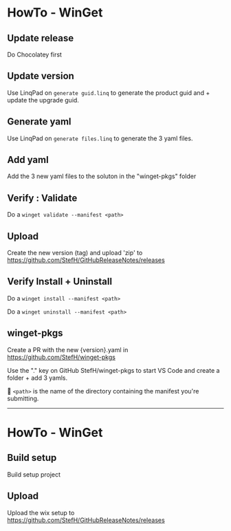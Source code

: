 # HowTo - WinGet

## Update release
Do Chocolatey first

## Update version
Use LinqPad on `generate guid.linq` to generate the product guid and + update the upgrade guid.

## Generate yaml
Use LinqPad on `generate files.linq` to generate the 3 yaml files.

## Add yaml
Add the 3 new yaml files to the soluton in the "winget-pkgs" folder

## Verify : Validate
Do a `winget validate --manifest <path>`

## Upload
Create the new version (tag) and upload 'zip' to https://github.com/StefH/GitHubReleaseNotes/releases

## Verify Install + Uninstall
Do a `winget install --manifest <path>`

Do a `winget uninstall --manifest <path>`

## winget-pkgs
Create a PR with the new {version}.yaml in https://github.com/StefH/winget-pkgs

Use the "." key on GitHub StefH/winget-pkgs to start VS Code and create a folder + add 3 yamls.


:memo: `<path>` is the name of the directory containing the manifest you're submitting.

--------------------------------------------------------------------------------------------------------------------------------

# HowTo - WinGet

## Build setup
Build setup project

## Upload
Upload the wix setup to https://github.com/StefH/GitHubReleaseNotes/releases